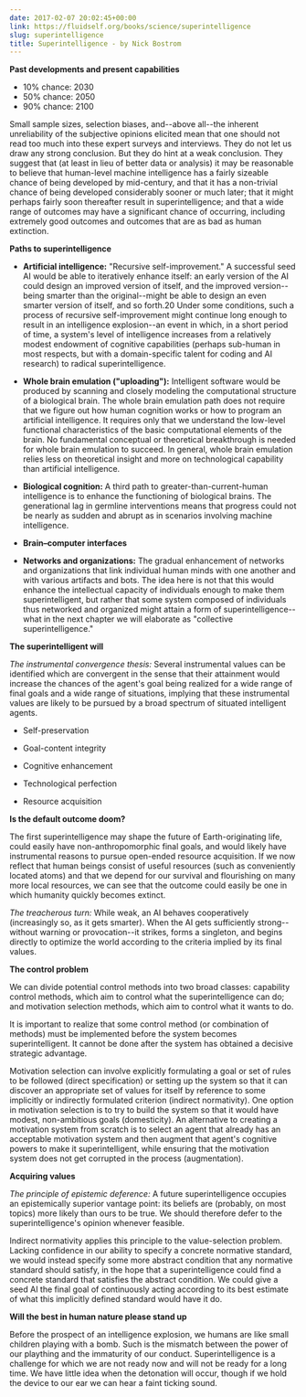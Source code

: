 ```yaml
---
date: 2017-02-07 20:02:45+00:00
link: https://fluidself.org/books/science/superintelligence
slug: superintelligence
title: Superintelligence - by Nick Bostrom
---
```


**Past developments and present capabilities**

- 10% chance: 2030
- 50% chance: 2050
- 90% chance: 2100

Small sample sizes, selection biases, and--above all--the inherent unreliability of the subjective opinions elicited mean that one should not read too much into these expert surveys and interviews. They do not let us draw any strong conclusion. But they do hint at a weak conclusion. They suggest that (at least in lieu of better data or analysis) it may be reasonable to believe that human-level machine intelligence has a fairly sizeable chance of being developed by mid-century, and that it has a non-trivial chance of being developed considerably sooner or much later; that it might perhaps fairly soon thereafter result in superintelligence; and that a wide range of outcomes may have a significant chance of occurring, including extremely good outcomes and outcomes that are as bad as human extinction.

**Paths to superintelligence**

- **Artificial intelligence:** "Recursive self-improvement." A successful seed AI would be able to iteratively enhance itself: an early version of the AI could design an improved version of itself, and the improved version--being smarter than the original--might be able to design an even smarter version of itself, and so forth.20 Under some conditions, such a process of recursive self-improvement might continue long enough to result in an intelligence explosion--an event in which, in a short period of time, a system's level of intelligence increases from a relatively modest endowment of cognitive capabilities (perhaps sub-human in most respects, but with a domain-specific talent for coding and AI research) to radical superintelligence.

- **Whole brain emulation ("uploading"):** Intelligent software would be produced by scanning and closely modeling the computational structure of a biological brain. The whole brain emulation path does not require that we figure out how human cognition works or how to program an artificial intelligence. It requires only that we understand the low-level functional characteristics of the basic computational elements of the brain. No fundamental conceptual or theoretical breakthrough is needed for whole brain emulation to succeed. In general, whole brain emulation relies less on theoretical insight and more on technological capability than artificial intelligence.

- **Biological cognition:** A third path to greater-than-current-human intelligence is to enhance the functioning of biological brains. The generational lag in germline interventions means that progress could not be nearly as sudden and abrupt as in scenarios involving machine intelligence.

- **Brain–computer interfaces**

- **Networks and organizations:** The gradual enhancement of networks and organizations that link individual human minds with one another and with various artifacts and bots. The idea here is not that this would enhance the intellectual capacity of individuals enough to make them superintelligent, but rather that some system composed of individuals thus networked and organized might attain a form of superintelligence--what in the next chapter we will elaborate as "collective superintelligence."

**The superintelligent will**

_The instrumental convergence thesis:_ Several instrumental values can be identified which are convergent in the sense that their attainment would increase the chances of the agent's goal being realized for a wide range of final goals and a wide range of situations, implying that these instrumental values are likely to be pursued by a broad spectrum of situated intelligent agents.

- Self-preservation

- Goal-content integrity

- Cognitive enhancement

- Technological perfection

- Resource acquisition

**Is the default outcome doom?**

The first superintelligence may shape the future of Earth-originating life, could easily have non-anthropomorphic final goals, and would likely have instrumental reasons to pursue open-ended resource acquisition. If we now reflect that human beings consist of useful resources (such as conveniently located atoms) and that we depend for our survival and flourishing on many more local resources, we can see that the outcome could easily be one in which humanity quickly becomes extinct.

_The treacherous turn:_ While weak, an AI behaves cooperatively (increasingly so, as it gets smarter). When the AI gets sufficiently strong--without warning or provocation--it strikes, forms a singleton, and begins directly to optimize the world according to the criteria implied by its final values.

**The control problem**

We can divide potential control methods into two broad classes: capability control methods, which aim to control what the superintelligence can do; and motivation selection methods, which aim to control what it wants to do.

It is important to realize that some control method (or combination of methods) must be implemented before the system becomes superintelligent. It cannot be done after the system has obtained a decisive strategic advantage.

Motivation selection can involve explicitly formulating a goal or set of rules to be followed (direct specification) or setting up the system so that it can discover an appropriate set of values for itself by reference to some implicitly or indirectly formulated criterion (indirect normativity). One option in motivation selection is to try to build the system so that it would have modest, non-ambitious goals (domesticity). An alternative to creating a motivation system from scratch is to select an agent that already has an acceptable motivation system and then augment that agent's cognitive powers to make it superintelligent, while ensuring that the motivation system does not get corrupted in the process (augmentation).

**Acquiring values**

_The principle of epistemic deference:_ A future superintelligence occupies an epistemically superior vantage point: its beliefs are (probably, on most topics) more likely than ours to be true. We should therefore defer to the superintelligence's opinion whenever feasible.

Indirect normativity applies this principle to the value-selection problem. Lacking confidence in our ability to specify a concrete normative standard, we would instead specify some more abstract condition that any normative standard should satisfy, in the hope that a superintelligence could find a concrete standard that satisfies the abstract condition. We could give a seed AI the final goal of continuously acting according to its best estimate of what this implicitly defined standard would have it do.

**Will the best in human nature please stand up**

Before the prospect of an intelligence explosion, we humans are like small children playing with a bomb. Such is the mismatch between the power of our plaything and the immaturity of our conduct. Superintelligence is a challenge for which we are not ready now and will not be ready for a long time. We have little idea when the detonation will occur, though if we hold the device to our ear we can hear a faint ticking sound.
